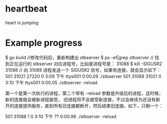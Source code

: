 # heartbeat

heart is jumping

# Example progress

$ go build //修改代码后，重新构建出 stbserver
$ ps -ef|grep stbserver // 找到正在运行的 stbserver 对应进程号，比如是进程号是： 31088
$ kill -SIGUSR2 31088 // 向 31088 进程发送一个 SIGUSR2 信号，如果有连接，就会显示如下：
501 31021 27220 0 3:09 下午 ttys001 0:00.09 ./stbserver
501 31088 31021 0 3:10 下午 ttys001 0:00.05 ./stbserver -reload

第一个是第一次执行的进程，第二个带有 -reload 参数是升级后的进程，这时候，新的连接就会被新进程接受，
旧进程将不会接受新连接，不过会继续为还没有断开的连接提供服务，直到所有旧连接都断开，然后结束旧连接。如下，只剩一个：

501 31088 1 0 3:10 下午 ?? 0:00.96 ./stbserver -reload
